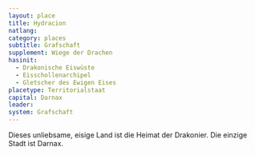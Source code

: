 ```yaml
---
layout: place
title: Hydracion
natlang: 
category: places
subtitle: Grafschaft
supplement: Wiege der Drachen
hasinit:
  - Drakonische Eiswüste
  - Eisschollenarchipel
  - Gletscher des Ewigen Eises
placetype: Territorialstaat
capital: Darnax
leader:
system: Grafschaft
---
```


Dieses unliebsame, eisige Land ist die Heimat der Drakonier. Die einzige Stadt ist Darnax.
